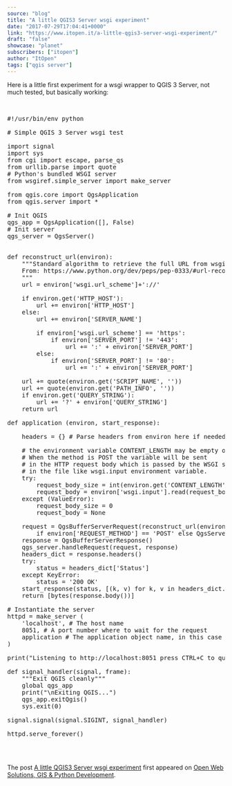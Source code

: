 ```yaml
---
source: "blog"
title: "A little QGIS3 Server wsgi experiment"
date: "2017-07-29T17:04:41+0000"
link: "https://www.itopen.it/a-little-qgis3-server-wsgi-experiment/"
draft: "false"
showcase: "planet"
subscribers: ["itopen"]
author: "ItOpen"
tags: ["qgis server"]
---
```


Here is a little first experiment for a wsgi wrapper to QGIS 3 Server, not much tested, but basically working:

&nbsp;
<pre class="wp-code-highlight prettyprint">
#!/usr/bin/env python

# Simple QGIS 3 Server wsgi test

import signal
import sys
from cgi import escape, parse_qs
from urllib.parse import quote
# Python&#039;s bundled WSGI server
from wsgiref.simple_server import make_server

from qgis.core import QgsApplication
from qgis.server import *

# Init QGIS
qgs_app = QgsApplication([], False)
# Init server
qgs_server = QgsServer()


def reconstruct_url(environ):
    &quot;&quot;&quot;Standard algorithm to retrieve the full URL from wsgi request
    From: https://www.python.org/dev/peps/pep-0333/#url-reconstruction
    &quot;&quot;&quot;
    url = environ[&#039;wsgi.url_scheme&#039;]+&#039;://&#039;

    if environ.get(&#039;HTTP_HOST&#039;):
        url += environ[&#039;HTTP_HOST&#039;]
    else:
        url += environ[&#039;SERVER_NAME&#039;]

        if environ[&#039;wsgi.url_scheme&#039;] == &#039;https&#039;:
            if environ[&#039;SERVER_PORT&#039;] != &#039;443&#039;:
                url += &#039;:&#039; + environ[&#039;SERVER_PORT&#039;]
        else:
            if environ[&#039;SERVER_PORT&#039;] != &#039;80&#039;:
                url += &#039;:&#039; + environ[&#039;SERVER_PORT&#039;]

    url += quote(environ.get(&#039;SCRIPT_NAME&#039;, &#039;&#039;))
    url += quote(environ.get(&#039;PATH_INFO&#039;, &#039;&#039;))
    if environ.get(&#039;QUERY_STRING&#039;):
        url += &#039;?&#039; + environ[&#039;QUERY_STRING&#039;]
    return url

def application (environ, start_response):

    headers = {} # Parse headers from environ here if needed

    # the environment variable CONTENT_LENGTH may be empty or missing
    # When the method is POST the variable will be sent
    # in the HTTP request body which is passed by the WSGI server
    # in the file like wsgi.input environment variable.
    try:
        request_body_size = int(environ.get(&#039;CONTENT_LENGTH&#039;, 0))
        request_body = environ[&#039;wsgi.input&#039;].read(request_body_size)
    except (ValueError):
        request_body_size = 0
        request_body = None

    request = QgsBufferServerRequest(reconstruct_url(environ), (QgsServerRequest.PostMethod 
        if environ[&#039;REQUEST_METHOD&#039;] == &#039;POST&#039; else QgsServerRequest.GetMethod), {}, request_body)
    response = QgsBufferServerResponse()
    qgs_server.handleRequest(request, response)
    headers_dict = response.headers()
    try:
        status = headers_dict[&#039;Status&#039;]
    except KeyError:
        status = &#039;200 OK&#039;
    start_response(status, [(k, v) for k, v in headers_dict.items()])
    return [bytes(response.body())]

# Instantiate the server
httpd = make_server (
    &#039;localhost&#039;, # The host name
    8051, # A port number where to wait for the request
    application # The application object name, in this case a function
)

print(&quot;Listening to http://localhost:8051 press CTRL+C to quit&quot;)

def signal_handler(signal, frame):
    &quot;&quot;&quot;Exit QGIS cleanly&quot;&quot;&quot;
    global qgs_app
    print(&quot;\nExiting QGIS...&quot;)
    qgs_app.exitQgis()
    sys.exit(0)

signal.signal(signal.SIGINT, signal_handler)

httpd.serve_forever()

</pre>
&nbsp;<p>The post <a href="https://www.itopen.it/a-little-qgis3-server-wsgi-experiment/">A little QGIS3 Server wsgi experiment</a> first appeared on <a href="https://www.itopen.it">Open Web Solutions, GIS & Python Development</a>.</p>
